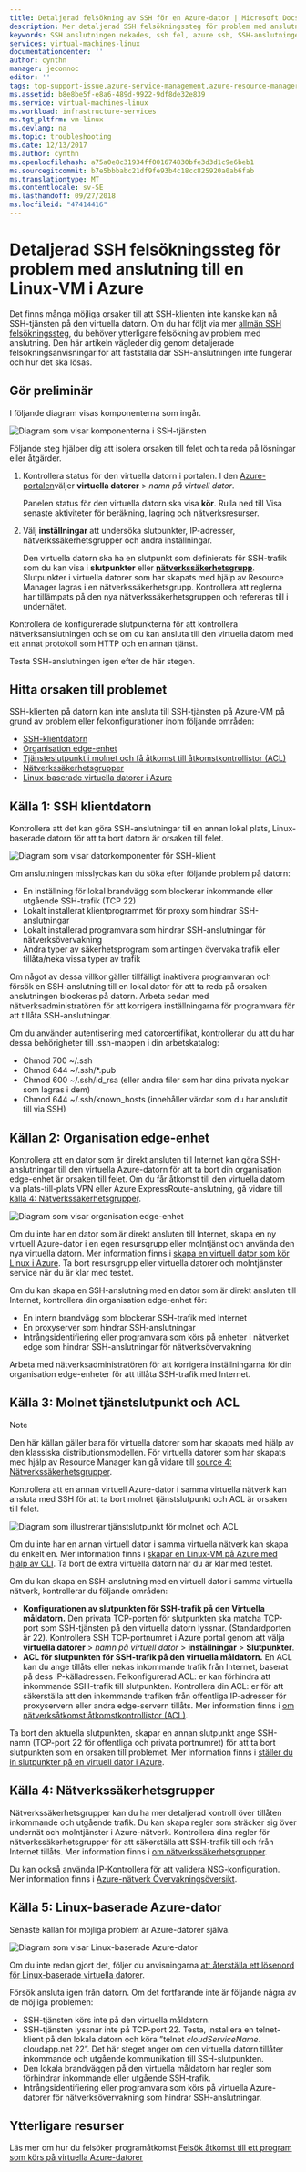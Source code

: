 ```yaml
---
title: Detaljerad felsökning av SSH för en Azure-dator | Microsoft Docs
description: Mer detaljerad SSH felsökningssteg för problem med anslutning till en Azure virtuell dator
keywords: SSH anslutningen nekades, ssh fel, azure ssh, SSH-anslutningen misslyckades
services: virtual-machines-linux
documentationcenter: ''
author: cynthn
manager: jeconnoc
editor: ''
tags: top-support-issue,azure-service-management,azure-resource-manager
ms.assetid: b8e8be5f-e8a6-489d-9922-9df8de32e839
ms.service: virtual-machines-linux
ms.workload: infrastructure-services
ms.tgt_pltfrm: vm-linux
ms.devlang: na
ms.topic: troubleshooting
ms.date: 12/13/2017
ms.author: cynthn
ms.openlocfilehash: a75a0e8c31934ff001674830bfe3d3d1c9e6beb1
ms.sourcegitcommit: b7e5bbbabc21df9fe93b4c18cc825920a0ab6fab
ms.translationtype: MT
ms.contentlocale: sv-SE
ms.lasthandoff: 09/27/2018
ms.locfileid: "47414416"
---
```

# <a name="detailed-ssh-troubleshooting-steps-for-issues-connecting-to-a-linux-vm-in-azure"></a>Detaljerad SSH felsökningssteg för problem med anslutning till en Linux-VM i Azure
Det finns många möjliga orsaker till att SSH-klienten inte kanske kan nå SSH-tjänsten på den virtuella datorn. Om du har följt via mer [allmän SSH felsökningssteg](troubleshoot-ssh-connection.md), du behöver ytterligare felsökning av problem med anslutning. Den här artikeln vägleder dig genom detaljerade felsökningsanvisningar för att fastställa där SSH-anslutningen inte fungerar och hur det ska lösas.

## <a name="take-preliminary-steps"></a>Gör preliminär
I följande diagram visas komponenterna som ingår.

![Diagram som visar komponenterna i SSH-tjänsten](./media/detailed-troubleshoot-ssh-connection/ssh-tshoot1.png)

Följande steg hjälper dig att isolera orsaken till felet och ta reda på lösningar eller åtgärder.

1. Kontrollera status för den virtuella datorn i portalen.
   I den [Azure-portalen](https://portal.azure.com)väljer **virtuella datorer** > *namn på virtuell dator*.

   Panelen status för den virtuella datorn ska visa **kör**. Rulla ned till Visa senaste aktiviteter för beräkning, lagring och nätverksresurser.

2. Välj **inställningar** att undersöka slutpunkter, IP-adresser, nätverkssäkerhetsgrupper och andra inställningar.

   Den virtuella datorn ska ha en slutpunkt som definierats för SSH-trafik som du kan visa i **slutpunkter** eller  **[nätverkssäkerhetsgrupp](../../virtual-network/security-overview.md)**. Slutpunkter i virtuella datorer som har skapats med hjälp av Resource Manager lagras i en nätverkssäkerhetsgrupp. Kontrollera att reglerna har tillämpats på den nya nätverkssäkerhetsgruppen och refereras till i undernätet.

Kontrollera de konfigurerade slutpunkterna för att kontrollera nätverksanslutningen och se om du kan ansluta till den virtuella datorn med ett annat protokoll som HTTP och en annan tjänst.

Testa SSH-anslutningen igen efter de här stegen.

## <a name="find-the-source-of-the-issue"></a>Hitta orsaken till problemet
SSH-klienten på datorn kan inte ansluta till SSH-tjänsten på Azure-VM på grund av problem eller felkonfigurationer inom följande områden:

* [SSH-klientdatorn](#source-1-ssh-client-computer)
* [Organisation edge-enhet](#source-2-organization-edge-device)
* [Tjänsteslutpunkt i molnet och få åtkomst till åtkomstkontrollistor (ACL)](#source-3-cloud-service-endpoint-and-acl)
* [Nätverkssäkerhetsgrupper](#source-4-network-security-groups)
* [Linux-baserade virtuella datorer i Azure](#source-5-linux-based-azure-virtual-machine)

## <a name="source-1-ssh-client-computer"></a>Källa 1: SSH klientdatorn
Kontrollera att det kan göra SSH-anslutningar till en annan lokal plats, Linux-baserade datorn för att ta bort datorn är orsaken till felet.

![Diagram som visar datorkomponenter för SSH-klient](./media/detailed-troubleshoot-ssh-connection/ssh-tshoot2.png)

Om anslutningen misslyckas kan du söka efter följande problem på datorn:

* En inställning för lokal brandvägg som blockerar inkommande eller utgående SSH-trafik (TCP 22)
* Lokalt installerat klientprogrammet för proxy som hindrar SSH-anslutningar
* Lokalt installerad programvara som hindrar SSH-anslutningar för nätverksövervakning
* Andra typer av säkerhetsprogram som antingen övervaka trafik eller tillåta/neka vissa typer av trafik

Om något av dessa villkor gäller tillfälligt inaktivera programvaran och försök en SSH-anslutning till en lokal dator för att ta reda på orsaken anslutningen blockeras på datorn. Arbeta sedan med nätverksadministratören för att korrigera inställningarna för programvara för att tillåta SSH-anslutningar.

Om du använder autentisering med datorcertifikat, kontrollerar du att du har dessa behörigheter till .ssh-mappen i din arbetskatalog:

* Chmod 700 ~/.ssh
* Chmod 644 ~/.ssh/\*.pub
* Chmod 600 ~/.ssh/id_rsa (eller andra filer som har dina privata nycklar som lagras i dem)
* Chmod 644 ~/.ssh/known_hosts (innehåller värdar som du har anslutit till via SSH)

## <a name="source-2-organization-edge-device"></a>Källan 2: Organisation edge-enhet
Kontrollera att en dator som är direkt ansluten till Internet kan göra SSH-anslutningar till den virtuella Azure-datorn för att ta bort din organisation edge-enhet är orsaken till felet. Om du får åtkomst till den virtuella datorn via plats-till-plats VPN eller Azure ExpressRoute-anslutning, gå vidare till [källa 4: Nätverkssäkerhetsgrupper](#nsg).

![Diagram som visar organisation edge-enhet](./media/detailed-troubleshoot-ssh-connection/ssh-tshoot3.png)

Om du inte har en dator som är direkt ansluten till Internet, skapa en ny virtuell Azure-dator i en egen resursgrupp eller molntjänst och använda den nya virtuella datorn. Mer information finns i [skapa en virtuell dator som kör Linux i Azure](../linux/quick-create-cli.md). Ta bort resursgrupp eller virtuella datorer och molntjänster service när du är klar med testet.

Om du kan skapa en SSH-anslutning med en dator som är direkt ansluten till Internet, kontrollera din organisation edge-enhet för:

* En intern brandvägg som blockerar SSH-trafik med Internet
* En proxyserver som hindrar SSH-anslutningar
* Intrångsidentifiering eller programvara som körs på enheter i nätverket edge som hindrar SSH-anslutningar för nätverksövervakning

Arbeta med nätverksadministratören för att korrigera inställningarna för din organisation edge-enheter för att tillåta SSH-trafik med Internet.

## <a name="source-3-cloud-service-endpoint-and-acl"></a>Källa 3: Molnet tjänstslutpunkt och ACL
> [!NOTE]
> Den här källan gäller bara för virtuella datorer som har skapats med hjälp av den klassiska distributionsmodellen. För virtuella datorer som har skapats med hjälp av Resource Manager kan gå vidare till [source 4: Nätverkssäkerhetsgrupper](#nsg).

Kontrollera att en annan virtuell Azure-dator i samma virtuella nätverk kan ansluta med SSH för att ta bort molnet tjänstslutpunkt och ACL är orsaken till felet.

![Diagram som illustrerar tjänstslutpunkt för molnet och ACL](./media/detailed-troubleshoot-ssh-connection/ssh-tshoot4.png)

Om du inte har en annan virtuell dator i samma virtuella nätverk kan skapa du enkelt en. Mer information finns i [skapar en Linux-VM på Azure med hjälp av CLI](../linux/quick-create-cli.md). Ta bort de extra virtuella datorn när du är klar med testet.

Om du kan skapa en SSH-anslutning med en virtuell dator i samma virtuella nätverk, kontrollerar du följande områden:

* **Konfigurationen av slutpunkten för SSH-trafik på den Virtuella måldatorn.** Den privata TCP-porten för slutpunkten ska matcha TCP-port som SSH-tjänsten på den virtuella datorn lyssnar. (Standardporten är 22). Kontrollera SSH TCP-portnumret i Azure portal genom att välja **virtuella datorer** > *namn på virtuell dator* > **inställningar**  >   **Slutpunkter**.
* **ACL för slutpunkten för SSH-trafik på den virtuella måldatorn.** En ACL kan du ange tillåts eller nekas inkommande trafik från Internet, baserat på dess IP-källadressen. Felkonfigurerad ACL: er kan förhindra att inkommande SSH-trafik till slutpunkten. Kontrollera din ACL: er för att säkerställa att den inkommande trafiken från offentliga IP-adresser för proxyservern eller andra edge-servern tillåts. Mer information finns i [om nätverksåtkomst åtkomstkontrollistor (ACL)](../../virtual-network/virtual-networks-acl.md).

Ta bort den aktuella slutpunkten, skapar en annan slutpunkt ange SSH-namn (TCP-port 22 för offentliga och privata portnumret) för att ta bort slutpunkten som en orsaken till problemet. Mer information finns i [ställer du in slutpunkter på en virtuell dator i Azure](../windows/classic/setup-endpoints.md?toc=%2fazure%2fvirtual-machines%2fwindows%2fclassic%2ftoc.json).

<a id="nsg"></a>

## <a name="source-4-network-security-groups"></a>Källa 4: Nätverkssäkerhetsgrupper
Nätverkssäkerhetsgrupper kan du ha mer detaljerad kontroll över tillåten inkommande och utgående trafik. Du kan skapa regler som sträcker sig över undernät och molntjänster i Azure-nätverk. Kontrollera dina regler för nätverkssäkerhetsgrupper för att säkerställa att SSH-trafik till och från Internet tillåts.
Mer information finns i [om nätverkssäkerhetsgrupper](../../virtual-network/security-overview.md).

Du kan också använda IP-Kontrollera för att validera NSG-konfiguration. Mer information finns i [Azure-nätverk Övervakningsöversikt](https://docs.microsoft.com/azure/network-watcher/network-watcher-monitoring-overview). 

## <a name="source-5-linux-based-azure-virtual-machine"></a>Källa 5: Linux-baserade Azure-dator
Senaste källan för möjliga problem är Azure-datorer själva.

![Diagram som visar Linux-baserade Azure-dator](./media/detailed-troubleshoot-ssh-connection/ssh-tshoot5.png)

Om du inte redan gjort det, följer du anvisningarna [att återställa ett lösenord för Linux-baserade virtuella datorer](../linux/reset-password.md).

Försök ansluta igen från datorn. Om det fortfarande inte är följande några av de möjliga problemen:

* SSH-tjänsten körs inte på den virtuella måldatorn.
* SSH-tjänsten lyssnar inte på TCP-port 22. Testa, installera en telnet-klient på den lokala datorn och köra ”telnet *cloudServiceName*. cloudapp.net 22”. Det här steget anger om den virtuella datorn tillåter inkommande och utgående kommunikation till SSH-slutpunkten.
* Den lokala brandväggen på den virtuella måldatorn har regler som förhindrar inkommande eller utgående SSH-trafik.
* Intrångsidentifiering eller programvara som körs på virtuella Azure-datorer för nätverksövervakning som hindrar SSH-anslutningar.

## <a name="additional-resources"></a>Ytterligare resurser
Läs mer om hur du felsöker programåtkomst [Felsök åtkomst till ett program som körs på virtuella Azure-datorer](../linux/troubleshoot-app-connection.md)

